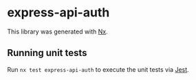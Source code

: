 # express-api-auth

This library was generated with [Nx](https://nx.dev).

## Running unit tests

Run `nx test express-api-auth` to execute the unit tests via [Jest](https://jestjs.io).
